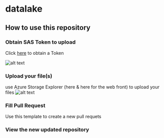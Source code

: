 # datalake

## How to use this repository

### Obtain SAS Token to upload
Click [here](http://localhost:7071/api/GetToken) to obtain a Token

![alt text](https://user-images.githubusercontent.com/37622785/77288455-8949a300-6ce0-11ea-8e35-9480fbb543ac.png "Generate SAS token")

### Upload your file(s)
use Azure Storage Explorer (here & here for the web front) to upload your files
![alt text](https://user-images.githubusercontent.com/37622785/77287487-61594000-6cde-11ea-811c-4a0099734649.png "Select SAS Uri")

### Fill Pull Request
Use this template to create a new pull requets

### View the new updated repository
